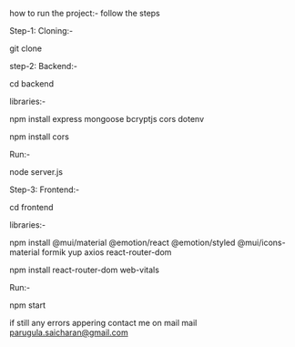 how to run the project:- follow the steps

Step-1: Cloning:-

git clone <repository-url>

step-2: Backend:-

cd backend

libraries:-

npm install express mongoose bcryptjs cors dotenv

npm install cors

Run:-

node server.js

Step-3: Frontend:-

cd frontend

libraries:-

npm install @mui/material @emotion/react @emotion/styled @mui/icons-material formik yup axios react-router-dom

npm install react-router-dom web-vitals

Run:-

npm start

if still any errors appering contact me on mail mail parugula.saicharan@gmail.com
